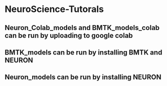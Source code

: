 # NeuroScience-Tutorals
## Neuron_Colab_models and BMTK_models_colab can be run by uploading to google colab
## BMTK_models can be run by installing BMTK and NEURON
## Neuron_models can be run by installing NEURON
